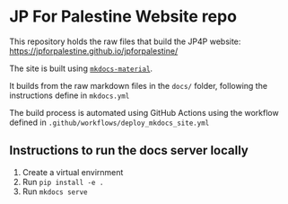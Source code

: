 # JP For Palestine Website repo

This repository holds the raw files that build the JP4P website: https://jpforpalestine.github.io/jpforpalestine/

The site is built using [`mkdocs-material`](https://squidfunk.github.io/mkdocs-material). 

It builds from the raw markdown files in the `docs/` folder, following the instructions define in `mkdocs.yml`

The build process is automated using GitHub Actions using the workflow defined in `.github/workflows/deploy_mkdocs_site.yml`


## Instructions to run the docs server locally
1. Create a virtual envirnment
2. Run `pip install -e .`
3. Run `mkdocs serve`

